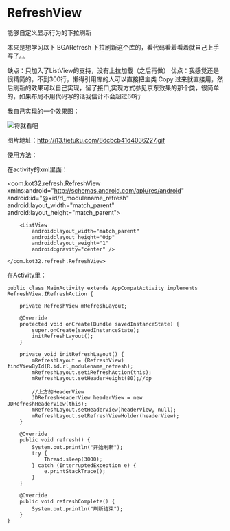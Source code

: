 # RefreshView
能够自定义显示行为的下拉刷新

本来是想学习以下 BGARefresh 下拉刷新这个库的，看代码看着看着就自己上手写了。。

缺点：只加入了ListView的支持，没有上拉加载（之后再做）
优点：我感觉还是很精简的，不到300行，懒得引用库的人可以直接把主类 Copy 过来就直接用，然后刷新的效果可以自己实现，留了接口,实现方式参见京东效果的那个类，很简单的，如果布局不用代码写的话我估计不会超过60行

我自己实现的一个效果图：

![将就看吧](http://i13.tietuku.com/8dcbcb41d4036227.gif)

图片地址：http://i13.tietuku.com/8dcbcb41d4036227.gif

使用方法：

在activity的xml里面：



   <com.kot32.refresh.RefreshView xmlns:android="http://schemas.android.com/apk/res/android"
        android:id="@+id/rl_modulename_refresh"
        android:layout_width="match_parent"
        android:layout_height="match_parent">

        <ListView
            android:layout_width="match_parent"
            android:layout_height="0dp"
            android:layout_weight="1"
            android:gravity="center" />

    </com.kot32.refresh.RefreshView>
    
在Activity里：


    public class MainActivity extends AppCompatActivity implements RefreshView.IRefreshAction {
    
        private RefreshView mRefreshLayout;
    
        @Override
        protected void onCreate(Bundle savedInstanceState) {
            super.onCreate(savedInstanceState);
            initRefreshLayout();
        }
    
        private void initRefreshLayout() {
            mRefreshLayout = (RefreshView) findViewById(R.id.rl_modulename_refresh);
            mRefreshLayout.setiRefreshAction(this);
            mRefreshLayout.setHeaderHeight(80);//dp
    
            //上方的HeaderView
            JDRefreshHeaderView headerView = new JDRefreshHeaderView(this);
            mRefreshLayout.setHeaderView(headerView, null);
            mRefreshLayout.setRefreshViewHolder(headerView);
        }
    
        @Override
        public void refresh() {
            System.out.println("开始刷新");
            try {
                Thread.sleep(3000);
            } catch (InterruptedException e) {
                e.printStackTrace();
            }
        }
    
        @Override
        public void refreshComplete() {
            System.out.println("刷新结束");
        }
    }


